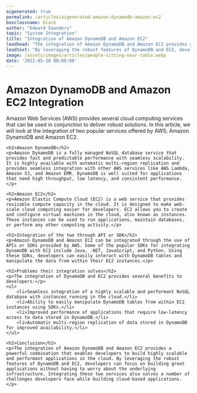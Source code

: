 ```yaml
---
aigenerated: true
permalink: /articles/aigenerated-amazon-dynamodb-amazon-ec2
boxclassname: black
author: "Edward Saunders"
topic: "System Integration"
title: "Integration of Amazon DynamoDB and Amazon EC2"
leadhead: "The integration of Amazon DynamoDB and Amazon EC2 provides a powerful combination that enables developers to build highly scalable and performant applications in the cloud"
leadtext: "By leveraging the robust features of DynamoDB and EC2, developers can focus on building great applications without having to worry about the underlying infrastructure. Integrating these two services also solves a number of challenges developers face while building cloud-based applications."
image: /assets/images/articles/people-sitting-near-table.webp
date: '2022-05-28 00:00:00'
---
```

<div class="arttext">    <h1>Amazon DynamoDB and Amazon EC2 Integration</h1>
    <p>Amazon Web Services (AWS) provides several cloud computing services that can be used in conjunction to deliver robust solutions. In this article, we will look at the integration of two popular services offered by AWS; Amazon DynamoDB and Amazon EC2.</p>

    <h2>Amazon DynamoDB</h2>
    <p>Amazon DynamoDB is a fully managed NoSQL database service that provides fast and predictable performance with seamless scalability. It is highly available with automatic multi-region replication and provides seamless integration with other AWS services like AWS Lambda, Amazon S3, and Amazon EMR. DynamoDB is well suited for applications that need high throughput, low latency, and consistent performance.</p>

    <h2>Amazon EC2</h2>
    <p>Amazon Elastic Compute Cloud (EC2) is a web service that provides resizable compute capacity in the cloud. It is designed to make web-scale cloud computing easier for developers. EC2 allows you to create and configure virtual machines in the cloud, also known as instances. These instances can be used to run applications, maintain databases, or perform any other computing activity.</p>

    <h2>Integration of the two through API or SDK</h2>
    <p>Amazon DynamoDB and Amazon EC2 can be integrated through the use of APIs or SDKs provided by AWS. Some of the popular SDKs for integrating DynamoDB with EC2 include Java, .NET, JavaScript, and Python. Using these SDKs, developers can easily interact with DynamoDB tables and manipulate the data from within their EC2 instances.</p>

    <h2>Problems their integration solves</h2>
    <p>The integration of DynamoDB and EC2 provides several benefits to developers:</p>
    <ul>
        <li>Seamless integration of a highly scalable and performant NoSQL database with instances running in the cloud.</li>
        <li>Ability to easily manipulate DynamoDB tables from within EC2 instances using SDKs.</li>
        <li>Improved performance of applications that require low-latency access to data stored in DynamoDB.</li>
        <li>Automatic multi-region replication of data stored in DynamoDB for improved availability.</li>
    </ul>

    <h2>Conclusion</h2>
    <p>The integration of Amazon DynamoDB and Amazon EC2 provides a powerful combination that enables developers to build highly scalable and performant applications in the cloud. By leveraging the robust features of DynamoDB and EC2, developers can focus on building great applications without having to worry about the underlying infrastructure. Integrating these two services also solves a number of challenges developers face while building cloud-based applications.</p>
</div>